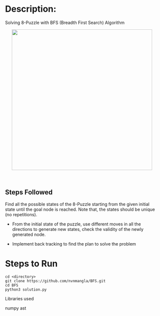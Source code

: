 # Description:
Solving 8-Puzzle with BFS (Breadth First Search) Algorithm 
</br>
<p align="center">
  <img width="460" height="460" src="https://miro.medium.com/max/1050/1*W7jg4GmEjGBypd9WPktasQ.gif">
</p>
<br />


## Steps Followed 
Find all the possible states of the 8-Puzzle starting from
the given initial state until the goal node is reached. Note
that, the states should be unique (no repetitions).

- From the initial state of the puzzle, use different moves
in all the directions to generate new states, check the
validity of the newly generated node.


- Implement back tracking to find the plan to solve the
problem

# Steps to Run

```
cd <directory>
git clone https://github.com/nvnmangla/BFS.git
cd BFS
python3 solution.py 
```
Libraries used 

numpy 
ast

<!-- 

# Sliding-Puzzle-Solver
### Implementation of A-star, IDA-star and BFS Algorithms to solve a NxN Sliding Puzzle Problem
</br>
<p align="center">
  <img width="460" height="460" src="https://miro.medium.com/max/1050/1*W7jg4GmEjGBypd9WPktasQ.gif">
</p>
<br />

---------------------
#### [**solver_state.h**](https://github.com/ash04-creater/Sliding-Puzzle-Solver/blob/main/solver_state.h)

The header file describes the game state at any instant in the search space. It implements the creation and allocation of the **nodes** in the search space, the **heuristic** functions(misplaced tiles and **manhattan**) and printing the **optimal path** leading to the solution.

-----------------
#### [**solvability.h**](https://github.com/ash04-creater/Sliding-Puzzle-Solver/blob/main/solvability.h)

The header file contains the function which **mathematically** checks whether the given input scramble can be solved or not.

----------------

#### [**solver.h**](https://github.com/ash04-creater/Sliding-Puzzle-Solver/blob/main/solver.h)

The header file implements **A-star** and **BFS(Breadth First Search)** graph algorithms which traverse on the search space to get the optimal number of moves leading to the solution.

-------------

#### [**main.cpp**](https://github.com/ash04-creater/Sliding-Puzzle-Solver/blob/main/main.cpp)

The file executes the **main()** function which takes the size of the grid and the grid itself as a input and calls the functions included in the **solver.h** header file to find the solution to the puzzle.

------------

#### [**IDA_star.cpp**](https://github.com/ash04-creater/Sliding-Puzzle-Solver/blob/main/IDA_star.cpp)

This file contains tha **IDA-star**(Iterative Deepening A-star) implementation of the solver. The algorithm is **recursively** implemented on the input scramble using the **manhattan** heuristic and gets the optimal path to the solution elegantly.

------------

### Example of Input :

3 &nbsp; &nbsp; &nbsp; <---Size of grid(N) </br>
1 8 7  <---The NxN grid </br>
3 0 5  </br>
4 6 2  </br>

### Output :

1 8 7 <--- Input Grid  </br>
3 0 5 </br>
4 6 2 </br>
   
1 0 7   
3 8 5   
4 6 2   
  
1 7 0   
3 8 5  
4 6 2   

1 7 5   
3 8 0   
4 6 2   

1 7 5   
3 8 2   
4 6 0   

1 7 5   
3 8 2   
4 0 6   

1 7 5   
3 0 2   
4 8 6   

1 0 5   
3 7 2   
4 8 6   

1 5 0   
3 7 2   
4 8 6   

1 5 2   
3 7 0   
4 8 6   

1 5 2   
3 7 6   
4 8 0   

1 5 2   
3 7 6   
4 0 8   

1 5 2   
3 0 6   
4 7 8   

1 5 2   
0 3 6   
4 7 8   

1 5 2   
4 3 6   
0 7 8  

1 5 2   
4 3 6   
7 0 8   

1 5 2   
4 3 6   
7 8 0   

1 5 2   
4 3 0   
7 8 6   

1 5 2   
4 0 3   
7 8 6   

1 0 2    
4 5 3   
7 8 6   

1 2 0   
4 5 3   
7 8 6   

1 2 3   
4 5 0   
7 8 6   

1 2 3 <--- Solution Grid   
4 5 6   
7 8 0   
  
### **Benchmarks :**
All the three algorithms A-star , IDA-star and BFS took **22** steps **(moves)** to find the solution to the puzzle . IDA-star took **0.021 secs** , A-star took **0.071 secs** and BFS took **1.252 secs** to solve the grid. Thus , **IDA-star** works most optimally here.





 -->

